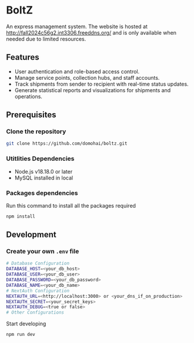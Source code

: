 # BoltZ  
An express management system. The website is hosted at http://fall2024c56g2.int3306.freeddns.org/ and is only available when needed due to limited resources.

## Features  
- User authentication and role-based access control.  
- Manage service points, collection hubs, and staff accounts.  
- Track shipments from sender to recipient with real-time status updates.  
- Generate statistical reports and visualizations for shipments and operations. 

## Prerequisites

### Clone the repository
```bash
git clone https://github.com/domohai/boltz.git
```
### Utitlities Dependencies
- Node.js v18.18.0 or later
- MySQL installed in local

### Packages dependencies
Run this command to install all the packages required
```bash
npm install
```

## Development
### Create your own `.env` file
```bash
# Database Configuration
DATABASE_HOST=<your_db_host>
DATABASE_USER=<your_db_user>
DATABASE_PASSWORD=<your_db_password>
DATABASE_NAME=<your_db_name>
# NextAuth Configuration
NEXTAUTH_URL=<http://localhost:3000> or <your_dns_if_on_production>
NEXTAUTH_SECRET=<your_secret_keys>
NEXTAUTH_DEBUG=<true or false>
# Other Configurations
```
Start developing
```bash
npm run dev
```
